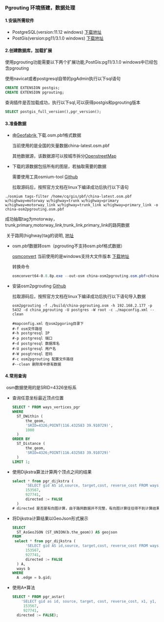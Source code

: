 ### Pgrouting 环境搭建，数据处理

#### 1.安装所需软件

- PostgreSQL(version:11.12 windows)  [下载地址](https://www.enterprisedb.com/downloads/postgres-postgresql-downloads) 
- PostGis(version:pg11/3.1.0 windows) [下载地址](http://download.osgeo.org/postgis/windows/)

#### 2.创建数据库，加载扩展

使用pgrouting功能需要以下两个扩展功能,PostGis:pg11/3.1.0 windows中已经包含pgrouting

使用navicat或者postgresql自带的pgAdmin执行以下sql语句

```sql
CREATE EXTENSION postgis;
CREATE EXTENSION pgrouting;
```

查询插件是否加载成功，执行以下sql,可以获得postgis和pgrouting版本

```sql
SELECT postgis_full_version(),pgr_version();
```



#### 3.准备数据

- 由[Geofabrik ](https://www.enterprisedb.com/downloads/postgres-postgresql-downloads)下载.osm.pbf格式数据

  当前使用的是全国的矢量数据china-latest.osm.pbf

  其他数据源，该数据源可以按城市拆分[OpenstreetMap](https://download.openstreetmap.fr/extracts/)

- 下载的源数据包括所有的图层，若抽取需要的数据

  需要使用工具osmium-tool [Github](https://github.com/osmcode/osmium-tool)

  拉取源码后，按照官方文档在linux下编译成功后执行以下语句

```shell
./osmium tags-filter /home/cq/gis/pbf/china-latest.osm.pbf  w/highway=motorway w/highway=trunk w/highway=primary w/highway=motorway_link w/highway=trunk_link w/highway=primary_link -o china-osm2pgrouting.osm.pbf
```

​	成功抽取tag为motorway，trunk,primary,motorway_link,trunk_link,primary_link的路网数据

​	关于路网(highway)tag的说明, [地址](https://wiki.openstreetmap.org/wiki/Key:highway)

- osm.pbf数据转osm（pgrouting不支持osm.pbf格式数据）

  [osmconvert](https://wiki.openstreetmap.org/wiki/Osmconvert) 当前使用的是windows支持大文件版本 [下载地址](https://disk.yandex.ru/d/Vnwc4kut3LCBFm)

  转换命令

  ```powershell
  osmconvert64-0.8.8p.exe --out-osm china-osm2pgrouting.osm.pbf>china-pgrouting.osm
  ```

- 安装osm2pgrouting [Github]( https://github.com/pgrouting/osm2pgrouting) 

  拉取源码后，按照官方文档在linux下编译成功后执行以下语句导入数据

  ```shell
  osm2pgrouting -f ./build/china-pgrouting.osm -h 192.168.2.177 -p 5432 -d china_pgrouting -U postgres -W root -c ./mapconfig.xml --clean
  
  #mapconfig.xml 在osm2pgoring目录下
  #-f osm文件路径
  #-h postgresql IP
  #-p postgresql 端口
  #-d postgresql 数据库名
  #-U postgresql 用户名
  #-W posgtresql 密码
  #-c osm2pgrouting 配置文件路径
  #--clean 删除库中原有数据
  ```

  

#### 4.常用查询

​	osm数据使用的是SRID=4326坐标系

- 查询任意坐标最近顶点位置

  ```sql
  SELECT * FROM ways_vertices_pgr
  WHERE
  	ST_DWithin (
  		the_geom,
  		'SRID=4326;POINT(116.432583 39.910729)',
  		1000
  	)
  ORDER BY
  	ST_Distance (
  		the_geom,
  		'SRID=4326;POINT(116.432583 39.910729)'
  	)
  LIMIT 1;
  ```

  

- 使用Dijkstra算法计算两个顶点之间的结果

  ```sql
  select * from pgr_dijkstra (
  		'SELECT gid AS id,source, target,cost, reverse_cost FROM ways',
  		153567,
  		927741,
  		directed := FALSE
  	)
  # directed 是否是有向图计算，由于路网数据并不完整，有向图计算往往得不到计算结果	
  ```



- 将Dijkstra计算结果以GeoJson形式展示

  ```sql
  SELECT
  	ST_AsGeoJSON (ST_UNION(b.the_geom)) AS geojson
  FROM
   select * from pgr_dijkstra (
  		'SELECT gid AS id,source, target,cost, reverse_cost FROM ways',
  		153567,
  		927741,
  		directed := FALSE
  	) A,
  	ways b
  WHERE
  	A .edge = b.gid;
  ```



- 使用A*算法

  ```sql
  SELECT * FROM pgr_astar(
      'SELECT gid as id, source, target, cost, reverse_cost, x1, y1, x2, y2 FROM ways',
       153567,
       927741,	
  	directed := FALSE);
  ```

  



